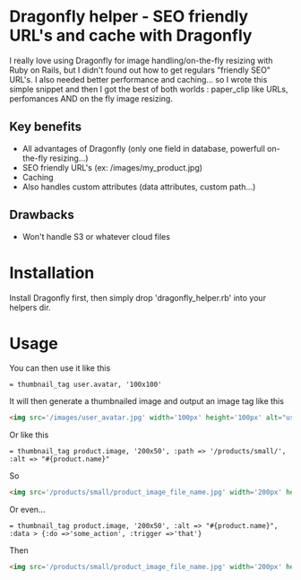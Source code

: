 Dragonfly helper - SEO friendly URL's and cache with Dragonfly
===================================

I really love using Dragonfly for image handling/on-the-fly resizing with Ruby on Rails, but I didn't found out how to get regulars "friendly SEO" URL's.
I also needed better performance and caching... so I wrote this simple snippet and then I got the best of both worlds : paper_clip like URLs, perfomances AND on the fly image resizing.   


## Key benefits

* All advantages of Dragonfly (only one field in database, powerfull on-the-fly resizing...)  
* SEO friendly URL's (ex: /images/my_product.jpg)
* Caching
* Also handles custom attributes (data attributes, custom path...)

## Drawbacks

* Won't handle S3 or whatever cloud files

Installation
===================================

Install Dragonfly first, then simply drop 'dragonfly_helper.rb' into your helpers dir. 

Usage
===================================

You can then use it like this

```haml
= thumbnail_tag user.avatar, '100x100'
```

It will then generate a thumbnailed image and output an image tag like this

```html
<img src='/images/user_avatar.jpg' width='100px' height='100px' alt="user_avatar">
```

Or like this

```haml
= thumbnail_tag product.image, '200x50', :path => '/products/small/', :alt => "#{product.name}"
```

So

```html
<img src='/products/small/product_image_file_name.jpg' width='200px' height='50px' alt="such a nice product name">
```

Or even...

```haml
= thumbnail_tag product.image, '200x50', :alt => "#{product.name}", :data > {:do =>'some_action', :trigger =>'that'}
```

Then

```html
<img src='/products/small/product_image_file_name.jpg' width='200px' height='50px' alt="such a nice product name" data-do='some_action' data-trigger='that'>
```

